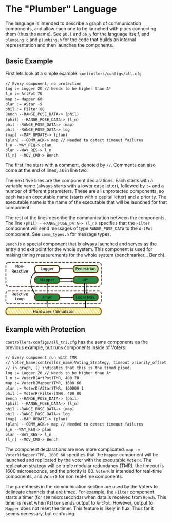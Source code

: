# The "Plumber" Language

The language is intended to describe a graph of communication components, and allow each one to be launched with pipes connecting them (thus the name). See `pb.l` and `pb.y` for the language itself, and `plumbing.c` and `plumbing.h` for the code that builds an internal representation and then launches the components.

## Basic Example

First lets look at a simple example: `controllers/configs/all.cfg`

    // Every component, no protection
    log := Logger 20 // Needs to be higher than A*
    l_n := ArtPot 70
    map := Mapper 60
    plan := AStar -5
    phil := Filter 80
    Bench --RANGE_POSE_DATA-> (phil)
    (phil) --RANGE_POSE_DATA-> (l_n)
    phil --RANGE_POSE_DATA-> (map)
    phil --RANGE_POSE_DATA-> log
    (map) --MAP_UPDATE-> (plan)
    (plan) --COMM_ACK-> map // Needed to detect timeout failures
    l_n --WAY_REQ-> plan
    plan --WAY_RES-> l_n
    (l_n) --MOV_CMD-> Bench

The first line stars with a comment, denoted by `//`. Comments can also come at the end of lines, as in line two.

The next five lines are the component declarations. Each starts with a variable name (always starts with a lower case letter), followed by `:=` and a number of different parameters. These are all unprotected components, so each has an executable name (starts with a capital letter) and a priority. The executable name is the name of the executable that will be launched for that component.

The rest of the lines describe the communication between the components. The line `(phil) --RANGE_POSE_DATA-> (l_n)` specifies that the `Filter` component will send messages of type `RANGE_POSE_DATA` to the `ArtPot` component. See `comm_types.h` for message types.

`Bench` is a special component that is always launched and serves as the entry and exit point for the whole system. This component is used for making timing measurements for the whole system (benchmarker... Bench).

![Components with communication channels (Pedestrian is not in the examples shown here).](docs/system.png?raw=true "Components")

## Example with Protection

`controllers/configs/all_tri.cfg` has the same components as the previous example, but runs components inside of Voters:

    // Every component run with TMR
    // Voter_Name(controller_name)Voting_Strategy, timeout priority_offset
    // in graph, () indicates that this is the timed piped.
    log := Logger 20 // Needs to be higher than A*
    l_n := VoterR(ArtPot)TMR, 400 70
    map := VoterR(Mapper)TMR, 1600 60
    plan := VoterD(AStar)TMR, 100000 1
    phil := VoterR(Filter)TMR, 400 80
    Bench --RANGE_POSE_DATA-> (phil)
    (phil) --RANGE_POSE_DATA-> (l_n)
    phil --RANGE_POSE_DATA-> (map)
    phil --RANGE_POSE_DATA-> log
    (map) --MAP_UPDATE-> (plan)
    (plan) --COMM_ACK-> map // Needed to detect timeout failures
    l_n --WAY_REQ-> plan
    plan --WAY_RES-> l_n
    (l_n) --MOV_CMD-> Bench

The component declarations are now more complicated. `map := VoterR(Mapper)TMR, 1600 60` specifies that the `Mapper` component will be launched and replicated by the voter with the executable `VoterR`. The replication strategy will be triple modular redundancy (TMR), the timeout is 1600 microseconds, and the priority is 60. `VoterR` is intended for real-time components, and `VoterD` for non real-time components.

The parenthesis in the communication section are used by the Voters to delineate channels that are timed. For example, the `Filter` component starts a timer (for `400` microseconds) when data is received from `Bench`. This timer is reset when `Filter` sends output to `ArtPot`. However, output to `Mapper` does not reset the timer. This feature is likely in flux. Thus far it seems necessary, but confusing.
